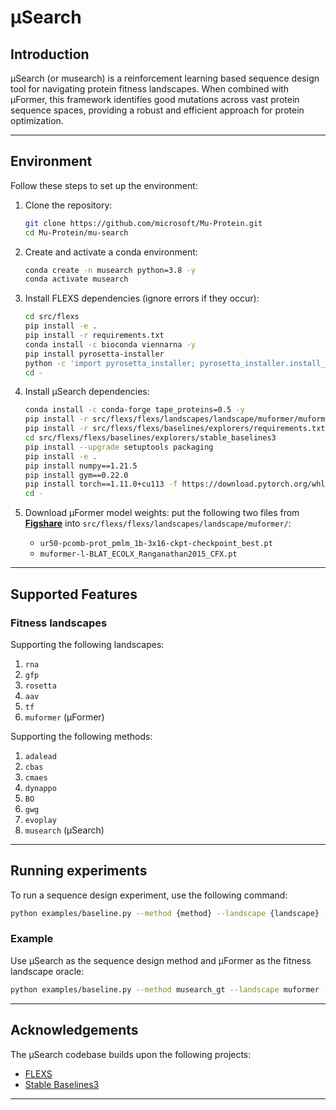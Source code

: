 # μSearch

## Introduction

μSearch (or musearch) is a reinforcement learning based sequence design tool for navigating protein fitness landscapes. When combined with μFormer, this framework identifies good mutations across vast protein sequence spaces, providing a robust and efficient approach for protein optimization.

---

## Environment

Follow these steps to set up the environment:

1. Clone the repository:
    ```bash
    git clone https://github.com/microsoft/Mu-Protein.git
    cd Mu-Protein/mu-search
    ```

2. Create and activate a conda environment:
    ```bash
    conda create -n musearch python=3.8 -y
    conda activate musearch
    ```

3. Install FLEXS dependencies (ignore errors if they occur):
    ```bash
    cd src/flexs
    pip install -e .
    pip install -r requirements.txt
    conda install -c bioconda viennarna -y
    pip install pyrosetta-installer
    python -c 'import pyrosetta_installer; pyrosetta_installer.install_pyrosetta()'
    cd -
    ```

4. Install μSearch dependencies:
    ```bash
    conda install -c conda-forge tape_proteins=0.5 -y
    pip install -r src/flexs/flexs/landscapes/landscape/muformer/muformer_landscape/requirements.txt
    pip install -r src/flexs/flexs/baselines/explorers/requirements.txt -i https://pypi.python.org/simple/
    cd src/flexs/flexs/baselines/explorers/stable_baselines3
    pip install --upgrade setuptools packaging
    pip install -e .
    pip install numpy==1.21.5
    pip install gym==0.22.0
    pip install torch==1.11.0+cu113 -f https://download.pytorch.org/whl/torch_stable.html
    cd -
    ```

5. Download μFormer model weights: put the following two files from **[Figshare](https://figshare.com/articles/figure/_Former_checkpoint_files_used_in_Search/30227557)** into `src/flexs/flexs/landscapes/landscape/muformer/`:
   - `ur50-pcomb-prot_pmlm_1b-3x16-ckpt-checkpoint_best.pt`
   - `muformer-l-BLAT_ECOLX_Ranganathan2015_CFX.pt`

---

## Supported Features

### Fitness landscapes
Supporting the following landscapes:
1. `rna`
2. `gfp`
3. `rosetta`
4. `aav`
5. `tf` 
6. `muformer` (μFormer)

Supporting the following methods:
1. `adalead`
2. `cbas`
3. `cmaes`
4. `dynappo`
5. `BO` 
6. `gwg` 
7. `evoplay` 
8. `musearch` (μSearch)

---

## Running experiments

To run a sequence design experiment, use the following command:

```bash
python examples/baseline.py --method {method} --landscape {landscape} --sequences_batch_size {sequences_batch_size} --model_queries_per_batch {model_queries_per_batch} --run {run}
```

### Example
Use μSearch as the sequence design method and μFormer as the fitness landscape oracle:
```bash
python examples/baseline.py --method musearch_gt --landscape muformer --sequences_batch_size 100 --model_queries_per_batch 5000 --run 1
```

---

## Acknowledgements

The μSearch codebase builds upon the following projects:
- [FLEXS](https://github.com/samsinai/FLEXS)
- [Stable Baselines3](https://github.com/DLR-RM/stable-baselines3)

---
